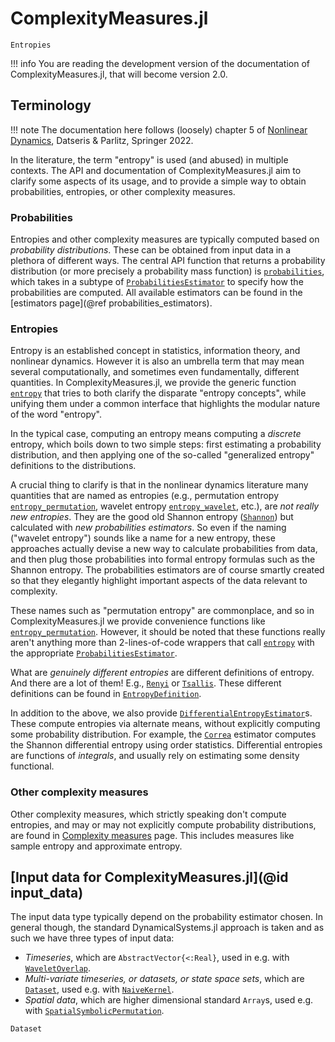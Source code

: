 # ComplexityMeasures.jl

```@docs
Entropies
```

!!! info
    You are reading the development version of the documentation of ComplexityMeasures.jl,
    that will become version 2.0.

## Terminology

!!! note
    The documentation here follows (loosely) chapter 5 of
    [Nonlinear Dynamics](https://link.springer.com/book/10.1007/978-3-030-91032-7),
    Datseris & Parlitz, Springer 2022.

In the literature, the term "entropy" is used (and abused) in multiple contexts.
The API and documentation of ComplexityMeasures.jl aim to clarify some aspects of its usage, and to provide a simple way to obtain probabilities, entropies, or other complexity measures.

### Probabilities

Entropies and other complexity measures are typically computed based on _probability distributions_.
These can be obtained from input data in a plethora of different ways.
The central API function that returns a probability distribution (or more precisely a probability mass function) is [`probabilities`](@ref), which takes in a subtype of [`ProbabilitiesEstimator`](@ref) to specify how the probabilities are computed.
All available estimators can be found in the [estimators page](@ref probabilities_estimators).

### Entropies

Entropy is an established concept in statistics, information theory, and nonlinear dynamics.
However it is also an umbrella term that may mean several computationally, and sometimes even fundamentally, different quantities.
In ComplexityMeasures.jl, we provide the generic function [`entropy`](@ref) that tries to both clarify the disparate "entropy concepts", while unifying them under a common interface that highlights the modular nature of the word "entropy".

In the typical case, computing an entropy means computing a _discrete_ entropy, which boils down to two simple steps: first estimating a probability distribution, and then applying one of the so-called "generalized entropy" definitions to the distributions.

A crucial thing to clarify is that in the nonlinear dynamics literature many quantities that are named as entropies (e.g., permutation entropy [`entropy_permutation`](@ref), wavelet entropy [`entropy_wavelet`](@ref), etc.), are _not really new entropies_. They are the good old Shannon entropy ([`Shannon`](@ref)) but calculated with _new probabilities estimators_.
So even if the naming ("wavelet entropy") sounds like a name for a new entropy, these approaches actually devise a new way to calculate probabilities from data, and then plug those probabilities into formal entropy formulas such as the Shannon entropy. The probabilities estimators are of course smartly created so that they elegantly highlight important aspects of the data relevant to complexity.

These names such as "permutation entropy" are commonplace, and so in ComplexityMeasures.jl we provide convenience functions like [`entropy_permutation`](@ref). However, it should be noted that these functions really aren't anything more than 2-lines-of-code wrappers that call [`entropy`](@ref) with the appropriate [`ProbabilitiesEstimator`](@ref).

What are _genuinely different entropies_ are different definitions of entropy. And there are a lot of them! E.g., [`Renyi`](@ref) or [`Tsallis`](@ref). These different definitions can be found in [`EntropyDefinition`](@ref).

In addition to the above, we also provide [`DifferentialEntropyEstimator`](@ref)s.
These compute entropies via alternate means, without explicitly computing some
probability distribution. For example, the [`Correa`](@ref) estimator computes the Shannon differential entropy using order statistics.
Differential entropies are functions of _integrals_, and usually
rely on estimating some density functional.


### Other complexity measures

Other complexity measures, which strictly speaking don't compute entropies, and may or may not explicitly compute probability distributions, are found in
[Complexity measures](@ref) page.
This includes measures like sample entropy and approximate entropy.

## [Input data for ComplexityMeasures.jl](@id input_data)

The input data type typically depend on the probability estimator chosen.
In general though, the standard DynamicalSystems.jl approach is taken and as such we have three types of input data:

- _Timeseries_, which are `AbstractVector{<:Real}`, used in e.g. with [`WaveletOverlap`](@ref).
- _Multi-variate timeseries, or datasets, or state space sets_, which are [`Dataset`](@ref), used e.g. with [`NaiveKernel`](@ref).
- _Spatial data_, which are higher dimensional standard `Array`s, used e.g. with  [`SpatialSymbolicPermutation`](@ref).

```@docs
Dataset
```